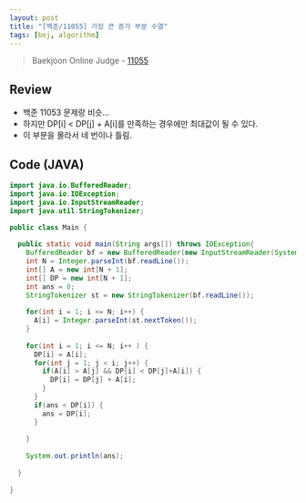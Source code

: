```yaml
---
layout: post
title: "[백준/11055] 가장 큰 증가 부분 수열"
tags: [boj, algorithm]
---
```

> Baekjoon Online Judge - [11055](https://www.acmicpc.net/problem/11055)

## Review
* 백준 11053 문제랑 비슷...
* 하지만 DP[i] < DP[j] + A[i]를 만족하는 경우에만 최대값이 될 수 있다.
* 이 부분을 몰라서 네 번이나 틀림.

## Code (JAVA)
```java
import java.io.BufferedReader;
import java.io.IOException;
import java.io.InputStreamReader;
import java.util.StringTokenizer;

public class Main {
  
  public static void main(String args[]) throws IOException{
    BufferedReader bf = new BufferedReader(new InputStreamReader(System.in));
    int N = Integer.parseInt(bf.readLine());
    int[] A = new int[N + 1];
    int[] DP = new int[N + 1];
    int ans = 0;
    StringTokenizer st = new StringTokenizer(bf.readLine());
    
    for(int i = 1; i <= N; i++) {
      A[i] = Integer.parseInt(st.nextToken());
    }
    
    for(int i = 1; i <= N; i++ ) {
      DP[i] = A[i];
      for(int j = 1; j < i; j++) {
        if(A[i] > A[j] && DP[i] < DP[j]+A[i]) {
          DP[i] = DP[j] + A[i];
        }
      }
      if(ans < DP[i]) {
        ans = DP[i];
      }
      
    }
    
    System.out.println(ans);
    
  }
  
}
```